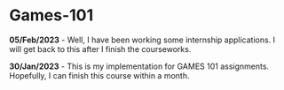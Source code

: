# Games-101

**05/Feb/2023** - Well, I have been working some internship applications. I will get back to this after I finish the courseworks.

**30/Jan/2023** - This is my implementation for GAMES 101 assignments. Hopefully, I can finish this course within a month.


